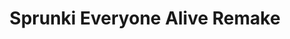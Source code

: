 ---
slug: sprunki-everyone-alive-remake
title: Sprunki Everyone Alive Remake
description: "Sprunki Everyone Alive Remake is an exciting online game. Play for free directly in your browser!"
icon: /images/popular_mods/Sprunki Everyone Alive Remake.png
url: https://wowtbc.net/sprunkin/everyone-alive-remake1/index.html
previewImage: /images/popular_mods/Sprunki Everyone Alive Remake.png
type: popular mods

# SEO配置
seo:
  title: "Sprunki Everyone Alive Remake - Play Free Online Game | Fun Browser Games"
  description: "Sprunki Everyone Alive Remake - Play this fun online game for free in your browser. No download required!"
  ogImage: "/images/popular_mods/Sprunki Everyone Alive Remake.png"
  keywords: "sprunki-everyone-alive-remake, online game, browser game, free game, popular mods game, play online"

videoUrls:
  - https://www.youtube.com/embed/example1
  - https://www.youtube.com/embed/example2

whyPlay:
  title: "Why Play Sprunki Everyone Alive Remake?"
  items:
    - "Immersive Gameplay: Sprunki Everyone Alive Remake offers an engaging and immersive gaming experience that will keep you entertained for hours"
    - "Challenging Levels: Test your skills with increasingly difficult challenges and obstacles"
    - "Beautiful Graphics: Enjoy stunning visuals and smooth animations that bring the game world to life"
    - "Regular Updates: New content and features are added regularly to keep the game fresh and exciting"
    - "Free to Play: Experience all the fun without spending a penny"
    - "Community Features: Connect with other players, share strategies, and compete for high scores"
    - "Cross-Platform: Play on any device with a web browser, no downloads required"

features:
  title: "Key Features of Sprunki Everyone Alive Remake"
  image: "/images/popular_mods/Sprunki Everyone Alive Remake.png"
  items:
    - "Intuitive Controls: Easy to learn controls make Sprunki Everyone Alive Remake accessible for players of all skill levels"
    - "Multiple Game Modes: Enjoy various gameplay options that provide different challenges and experiences"
    - "Character Customization: Personalize your gaming experience with unique characters and items"
    - "Achievement System: Complete special tasks to earn rewards and recognition"
    - "Leaderboards: Compete with players worldwide and see who can achieve the highest scores"

characteristics:
  title: "Game Characteristics"
  image: "/images/popular_mods/Sprunki Everyone Alive Remake.png"
  items:
    - "Genre: Popular mods game with elements of strategy and skill"
    - "Difficulty: Suitable for both casual gamers and those seeking a challenge"
    - "Play Time: Quick sessions or extended gameplay, depending on your preference"
    - "Art Style: Vibrant and engaging visuals that enhance the gaming experience"
    - "Sound Design: Immersive audio that complements the gameplay perfectly"

info: "Sprunki Everyone Alive Remake is an exciting online game that offers players a unique and engaging gaming experience. With its intuitive controls, stunning visuals, and challenging gameplay, Sprunki Everyone Alive Remake provides hours of entertainment for players of all ages and skill levels. Whether you're looking for a quick gaming session during a break or an extended play session, Sprunki Everyone Alive Remake delivers an immersive experience that will keep you coming back for more. The game features multiple levels of increasing difficulty, ensuring that players are constantly challenged as they progress. With regular updates adding new content and features, Sprunki Everyone Alive Remake remains fresh and exciting, providing endless entertainment options for its growing community of players."

howToPlayIntro: "Welcome to Sprunki Everyone Alive Remake! This guide will walk you through the basics and help you master the game. Whether you're a beginner or looking to improve your skills, these tips and instructions will enhance your gaming experience."

howToPlaySteps:
  - title: "Getting Started"
    description: "Begin your Sprunki Everyone Alive Remake adventure by familiarizing yourself with the controls. Use your keyboard or mouse to navigate through the game interface. The tutorial will guide you through the basic mechanics and help you understand the objectives."
  - title: "Understanding the Objectives"
    description: "In Sprunki Everyone Alive Remake, your main goal is to progress through levels by completing specific objectives. Each level presents unique challenges that require different strategies and approaches."
  - title: "Mastering the Controls"
    description: "Practice using the controls to improve your precision and reaction time. Sprunki Everyone Alive Remake requires quick reflexes and strategic thinking to overcome obstacles and defeat opponents."
  - title: "Utilizing Power-ups"
    description: "Collect power-ups throughout the game to enhance your abilities and overcome difficult challenges. Each power-up offers unique advantages that can be crucial for success."
  - title: "Developing Strategies"
    description: "As you progress in Sprunki Everyone Alive Remake, develop effective strategies for different scenarios. Analyze patterns, anticipate challenges, and adapt your approach to maximize your performance."

faq:
  title: "Frequently Asked Questions about Sprunki Everyone Alive Remake"
  items:
    - question: "Is Sprunki Everyone Alive Remake free to play?"
      answer: "Yes, Sprunki Everyone Alive Remake is completely free to play directly in your web browser. No downloads or purchases are required to enjoy the full game experience."
    - question: "Can I play Sprunki Everyone Alive Remake on mobile devices?"
      answer: "Yes, Sprunki Everyone Alive Remake is optimized for both desktop and mobile play. You can enjoy the game on any device with a web browser and internet connection."
    - question: "Are there any in-game purchases?"
      answer: "While Sprunki Everyone Alive Remake is free to play, there may be optional in-game purchases available for cosmetic items or additional features that don't affect core gameplay."
    - question: "How often is Sprunki Everyone Alive Remake updated?"
      answer: "The developers regularly update Sprunki Everyone Alive Remake with new content, features, and improvements based on player feedback and game performance."
    - question: "Can I play Sprunki Everyone Alive Remake offline?"
      answer: "Currently, Sprunki Everyone Alive Remake requires an internet connection to play as it's a browser-based online game."
    - question: "Is Sprunki Everyone Alive Remake suitable for children?"
      answer: "Yes, Sprunki Everyone Alive Remake is designed to be family-friendly and suitable for players of all ages."
    - question: "How do I report bugs or issues?"
      answer: "If you encounter any problems while playing Sprunki Everyone Alive Remake, you can report them through the game's support page or contact the developers directly through their website."
    - question: "Still Have Questions?"
      answer: "If you have additional questions about Sprunki Everyone Alive Remake that aren't covered in this FAQ, please visit our support center or contact our customer service team for assistance."
---